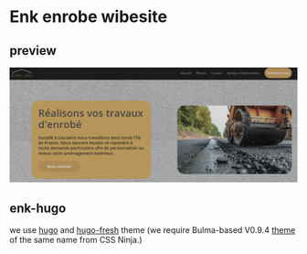 # Enk enrobe wibesite

## preview

![image](preview.png)

## enk-hugo

we use [hugo](https://gohugo.io/) and [hugo-fresh](https://github.com/StefMa/hugo-fresh) theme (we require Bulma-based V0.9.4 [theme](./enk-hugo/themes/README.md) of the same name from CSS Ninja.)
